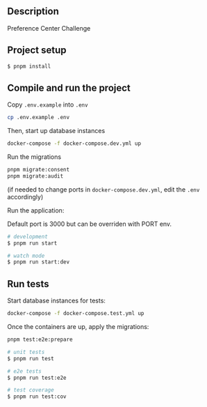 ## Description

Preference Center Challenge

## Project setup

```bash
$ pnpm install
```

## Compile and run the project

Copy `.env.example` into `.env`

```bash
cp .env.example .env
```

Then, start up database instances

```bash
docker-compose -f docker-compose.dev.yml up
```

Run the migrations
```bash
pnpm migrate:consent
pnpm migrate:audit
```

(if needed to change ports in `docker-compose.dev.yml`, edit the `.env` accordingly)

Run the application:

Default port is 3000 but can be overriden with PORT env.

```bash
# development
$ pnpm run start

# watch mode
$ pnpm run start:dev

```

## Run tests

Start database instances for tests:

```bash
docker-compose -f docker-compose.test.yml up
```

Once the containers are up, apply the migrations:

```bash
pnpm test:e2e:prepare
```

```bash
# unit tests
$ pnpm run test

# e2e tests
$ pnpm run test:e2e

# test coverage
$ pnpm run test:cov
```

